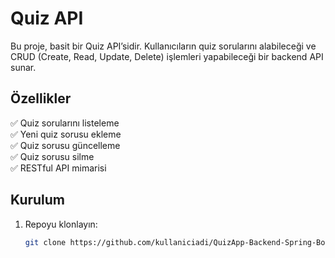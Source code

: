 # Quiz API

Bu proje, basit bir Quiz API’sidir. Kullanıcıların quiz sorularını alabileceği ve CRUD (Create, Read, Update, Delete) işlemleri yapabileceği bir backend API sunar.

## Özellikler

✅ Quiz sorularını listeleme  
✅ Yeni quiz sorusu ekleme  
✅ Quiz sorusu güncelleme  
✅ Quiz sorusu silme  
✅ RESTful API mimarisi

## Kurulum

1. Repoyu klonlayın:
   ```bash
   git clone https://github.com/kullaniciadi/QuizApp-Backend-Spring-Boot.git
